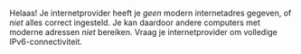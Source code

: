Helaas! Je internetprovider heeft je *geen* modern internetadres gegeven, of
 *niet* alles correct ingesteld. Je kan daardoor andere computers met 
moderne adressen *niet* bereiken. Vraag je internetprovider om volledige 
IPv6-connectiviteit.
